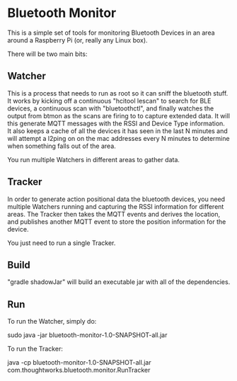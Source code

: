 Bluetooth Monitor
=================


This is a simple set of tools for monitoring Bluetooth Devices in an
area around a Raspberry Pi (or, really any Linux box).

There will be two main bits:


Watcher
-------

This is a process that needs to run as root so it can sniff the
bluetooth stuff. It works by kicking off a continuous "hcitool lescan"
to search for BLE devices, a continuous scan with "bluetoothctl",
and finally watches the output from btmon as the scans are firing to
to capture extended data. It will this generate MQTT messages with
the RSSI and Device Type information. It also keeps a cache of all the
devices it has seen in the last N minutes and will attempt a l2ping on
on the mac addresses every N minutes to determine when something falls
out of the area.

You run multiple Watchers in different areas to gather data.


Tracker
-------

In order to generate action positional data the bluetooth devices,
you need multiple Watchers running and capturing the RSSI information
for different areas. The Tracker then takes the MQTT events and derives
the location, and publishes another MQTT event to store the position
information for the device.

You just need to run a single Tracker.


Build
-----

"gradle shadowJar" will build an executable jar with all of the dependencies.


Run
---

To run the Watcher, simply do:

sudo java -jar bluetooth-monitor-1.0-SNAPSHOT-all.jar

To run the Tracker:

java -cp bluetooth-monitor-1.0-SNAPSHOT-all.jar com.thoughtworks.bluetooth.monitor.RunTracker

